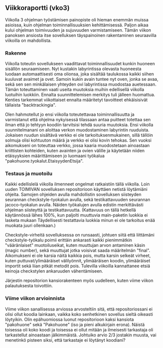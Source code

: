 ## Viikkoraportti (vko3)

Viikolla 3 ohjelman työstämisen painopiste oli hieman enemmän muissa asioissa, kuin ohjelman toiminnallisuuksien kehittämisessä. Paljon aikaa kului ohjelman toimivuuden ja sujuvuuden varmistamiseen. Tämän viikon panoksen ansiosta itse sovelluksen täyspainoinen rakentaminen seuraavilla viikoilla on mahdollista.

### Rakenne

Viikolla toteutin sovellukseen vaadittavat toiminnallisuudet kunkin huoneen sisällön seuraamiseen. Nyt kustakin labyrintissa olevasta huoneesta luodaan automaattisesti oma olionsa, joka sisältää taulukossa kaikki siihen kuuluvat avaimet ja ovet. Samoin kukin avain tuntee nyt oven, jonka se avaa, sekä sen sen minkälaisen yhteyden ovi labyrintissa muodostaa auetessaan. Tämän toteuttaminen vaati useita muutoksia muihin edellisellä viikolla luotuihin luokkiin. Ennalta suunnittelemisen merkitys tuli jälleen huomattua. Kenties tarkemmat viikottaiset ennalta määritetyt tavoitteet ehkäisisivät tällaista "backtrackingia". 

Olen hahmotellut jo ensi viikolla toteutettavaa toiminnallisuutta ja varmistanut että ohjelma nykyisessä tilassaan antaa puitteet totettaa sen ilman että jo tehtyyn koodiin tarvitsisi tehdä suuria muutoksia. Ensi viikolla suunnitelmanani on aloittaa verkon muodostaminen labyrintin ruuduista. Jokaisen ruudun sisältävä verkko ei ole tarkoituksenmukainen, sillä tällöin solmuja olisi kohtuuton määrä ja verkko ei olisi kovin tehokas. Sen vuoksi aikomukseni on toteuttaa verkko, jossa kaaria muodostetaan ainoastaan kriittisten kohteiden, kuten avainten ja ovien välille ja käytetään niiden etäisyyksien määrittämiseen jo luomaani työkalua "pakohuone.tyokalut.EtaisyydenEtsija".

### Testaus ja muotoilu

Kaikki edellislelä viikolla ilmenneet ongelmat ratkaistiin tällä viikolla. Loin uuden TOIMIVAN sovelluksen repositorioon käyttäen netistä löytämiäni ohjeita. Samojen ohjeiden avulla mahdollistin sovelluksen siisteyden seurannan checkstyle-tyokalun avulla, sekä testikattavuuden seurannan jacoco-tyokalun avulla. Näiden työkalujen avulla edistin merkittävästi ohjelman siisteyttä ja testikattavuutta. (Kattavuus on tällä hetkellä käytännössä lähes 100%, kun paljolti muuttuvia main-paketin luokkia ei lasketa mukaan Täydellisesti testattavia luokkia minun ei ole tarkoitus enää muokata juuri ollenkaan.) 

Checkstyle-virheitä sovelluksessa on runsaasti, johtuen siitä että liittämäni checkstyle-työkalu poimii erittäin ankarasti kaikki pienimmätkin "vääränlaiset" muotoiluseikat, kuten muuttujan arvon antaminen käsin (magic number), sekä muuttujat jotka voisivat saada määritelmän "final". Aikomukseni ei ole karsia näitä kaikkia pois, mutta karsin selkeät virheet, kuten puttuvat/ylimääräiset välilyönnit, ylimääräisen koodin, ylimääräiset importit sekä liian pitkät metodit pois. Tulevilla viikoilla kannattanee etsiä keinoja checkstylen ankaruuden vähentämiseen.

Järjestin repositorion kansiorakenteen myös uudelleen, kuten viime viikon palautuksesta toivottiin.

### Viime viikon arvioinnista

Viime viikon sanallisessa arviossa arvosteltiin sitä, että repositoriossani ei olisi ollut koodia lainkaan, vaikka koko senhetkinen sovellus sieltä oikeasti löytyikin. Olin epähuomiossa luonut repositorioon kaksi kansiota "pakohuone" sekä "Pakohuone" (iso ja pieni alkukirjain erona). Näistä toisessa oli koko koodi ja toisessa ei ollut mitään ja ilmeisesti tarkastaja oli tarkastellut ainoastaan jälkimmäistä. Johtuiko arvio 2/3 jostakin muusta, vai menetinkö pisteen siksi, että tarkastaje ei löytänyt koodiani?

